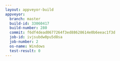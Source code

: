 ```yaml
---
layout: appveyor-build
appveyor:
  branch: master
  build-id: 33060417
  build-number: 280
  commit: f6df4dead0677264f3ed88628614e0b6eeac1f3d
  job-id: ivjsubdw0pu5d8sa
  job-number: 2
  os-name: Windows
  test-result: 0
---
```


